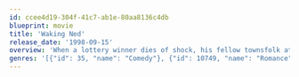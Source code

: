 ```yaml
---
id: ccee4d19-304f-41c7-ab1e-80aa8136c4db
blueprint: movie
title: 'Waking Ned'
release_date: '1998-09-15'
overview: 'When a lottery winner dies of shock, his fellow townsfolk attempt to claim the money.'
genres: '[{"id": 35, "name": "Comedy"}, {"id": 10749, "name": "Romance"}]'
---
```

